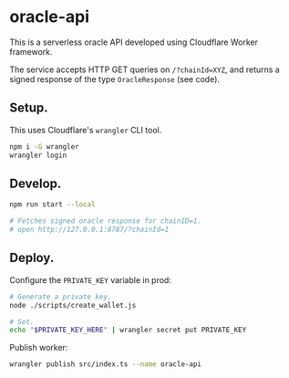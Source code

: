 oracle-api
==========

This is a serverless oracle API developed using Cloudflare Worker framework.

The service accepts HTTP GET queries on `/?chainId=XYZ`, and returns a signed response of the type `OracleResponse` (see code).

## Setup.

This uses Cloudflare's `wrangler` CLI tool.

```sh
npm i -G wrangler
wrangler login
```

## Develop.

```sh
npm run start --local

# Fetches signed oracle response for chainID=1.
# open http://127.0.0.1:8787/?chainId=1
```

## Deploy.

Configure the `PRIVATE_KEY` variable in prod:

```sh
# Generate a private key.
node ./scripts/create_wallet.js

# Set.
echo "$PRIVATE_KEY_HERE" | wrangler secret put PRIVATE_KEY
```

Publish worker:

```sh
wrangler publish src/index.ts --name oracle-api
```
